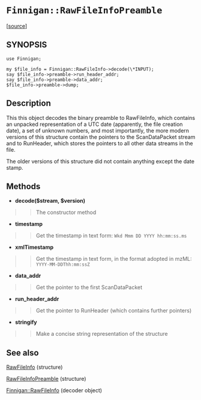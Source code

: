 # `Finnigan::RawFileInfoPreamble` #

[[source](http://code.google.com/p/unfinnigan/source/browse/perl/Finnigan/lib/Finnigan/RawFileInfoPreamble.pm)]

## SYNOPSIS ##

```
use Finnigan;

my $file_info = Finnigan::RawFileInfo->decode(\*INPUT);
say $file_info->preamble->run_header_addr;
say $file_info->preamble->data_addr;
$file_info->preamble->dump;
```

## Description ##

This this object decodes the binary preamble to RawFileInfo, which
contains an unpacked representation of a UTC date (apparently, the
file creation date), a set of unknown numbers, and most importantly,
the more modern versions of this structure contain the pointers to the
ScanDataPacket stream and to RunHeader, which stores the pointers
to all other data streams in the file.

The older versions of this structure did not contain anything except the date stamp.

## Methods ##

  * **decode($stream, $version)**
> > The constructor method

  * **timestamp**
> > Get the timestamp in text form:  `Wkd Mmm DD YYYY hh:mm:ss.ms`

  * **xmlTimestamp**
> > Get the timestamp in text form, in the format adopted in mzML:  `YYYY-MM-DDThh:mm:ssZ`

  * **data\_addr**
> > Get the pointer to the first ScanDataPacket

  * **run\_header\_addr**
> > Get the pointer to RunHeader (which contains further pointers)

  * **stringify**
> > Make a concise string representation of the structure

## See also ##

[RawFileInfo](RawFileInfo.md) (structure)

[RawFileInfoPreamble](RawFileInfoPreamble.md) (structure)

[Finnigan::RawFileInfo](FinniganRawFileInfo.md) (decoder object)